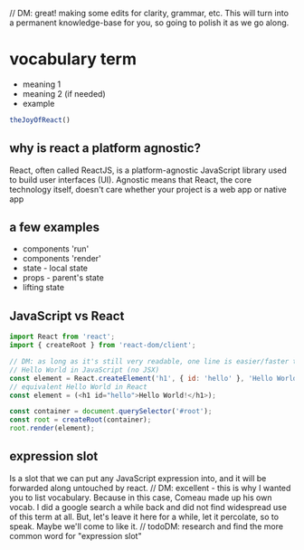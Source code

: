 
// DM: great! making some edits for clarity, grammar, etc. This will turn into a permanent knowledge-base for you, so going to polish it as we go along.

# vocabulary term
* meaning 1
* meaning 2 (if needed)
* example
```jsx
theJoyOfReact()
```
## why is react a platform agnostic?

React, often called ReactJS, is a platform-agnostic JavaScript library used to build user interfaces (UI). Agnostic means that React, the core technology itself, doesn't care whether your project is a web app or native app
<!-- For my understanding, the same code used in ReactJS can be used in other react frameworks such as react-native, ...
Correc. there may be some differences, but much code can be shared. . Ionic React is another alternative for the scenario of 
 -->

## a few examples
* components 'run'
* components 'render'
* state - local state
* props - parent's state
* lifting state

## JavaScript vs React

``` js
import React from 'react';
import { createRoot } from 'react-dom/client';

// DM: as long as it's still very readable, one line is easier/faster to read than multiple short lines.
// Hello World in JavaScript (no JSX)
const element = React.createElement('h1', { id: 'hello' }, 'Hello World!');
// equivalent Hello World in React
const element = (<h1 id="hello">Hello World!</h1>);

const container = document.querySelector('#root');
const root = createRoot(container);
root.render(element);
```
## expression slot
Is a slot that we can put any JavaScript expression into, and it will be forwarded along untouched by react.
// DM: excellent - this is why I wanted you to list vocabulary. Because in this case, Comeau made up his own vocab. I did a google search a while back and did not find widespread use of this term at all. But, let's leave it here for a while, let it percolate, so to speak. Maybe we'll come to like it.
// todoDM: research and find the more common word for "expression slot"
